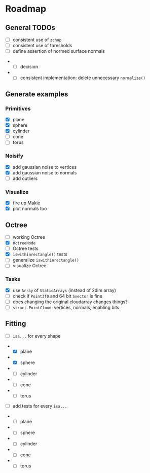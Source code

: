 # Roadmap

## General TODOs

- [ ] consistent use of `zchop`
- [ ] consistent use of thresholds
- [ ] define assertion of normed surface normals
* - [ ] decision
* - [ ] consistent implementation: delete unnecessary `normalize()`

## Generate examples

### Primitives
- [x] plane
- [x] sphere
- [x] cylinder
- [ ] cone
- [ ] torus

### Noisify
- [x] add gaussian noise to vertices
- [x] add gaussian noise to normals
- [ ] add outliers

### Visualize
- [x] fire up Makie
- [x] plot normals too

## Octree
- [ ] working Octree
- [x] `OctreeNode`
- [ ] Octree tests
- [x] `iswithinrectangle()` tests
- [ ] generalize `iswithinrectangle()`
- [ ] visualize Octree

### Tasks
- [x] use `Array` of `StaticArrays` (instead of 2dim array)
- [ ] check if `Point3f0` and 64 bit `Svector` is fine
- [ ] does changing the original cloudarray changes things?
- [ ] `struct PointCloud`: vertices, normals, enabling bits

## Fitting
- [ ] `isa...` for every shape
* - [x] plane
* - [x] sphere
* - [ ] cylinder
* - [ ] cone
* - [ ] torus
- [ ] add tests for every `isa...`
* - [ ] plane
* - [ ] sphere
* - [ ] cylinder
* - [ ] cone
* - [ ] torus
